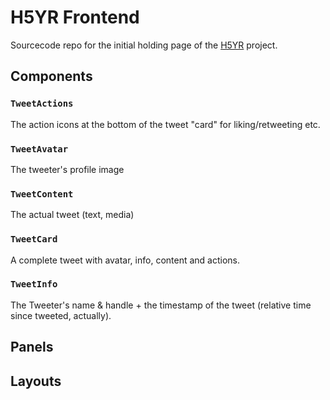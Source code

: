 # H5YR Frontend

Sourcecode repo for the initial holding page of the [H5YR](https://h5yr.com) project.



## Components

### `TweetActions`

The action icons at the bottom of the tweet "card" for liking/retweeting etc.

### `TweetAvatar`

The tweeter's profile image

### `TweetContent`

The actual tweet (text, media)

### `TweetCard`

A complete tweet with avatar, info, content and actions.

### `TweetInfo`

The Tweeter's name & handle + the timestamp of the tweet (relative time since tweeted, actually).

## Panels


## Layouts


